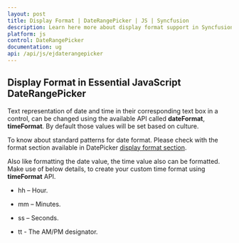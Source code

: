 ```yaml
---
layout: post
title: Display Format | DateRangePicker | JS | Syncfusion
description: Learn here more about display format support in Syncfusion Essential JavaScript DateRangePicker Control, its elements, and more
platform: js
control: DateRangePicker
documentation: ug
api: /api/js/ejdaterangepicker
---
```


## Display Format in Essential JavaScript DateRangePicker

Text representation of date and time in their corresponding text box in a control, can be changed using the available API called **dateFormat**, **timeFormat**.  By default those values will be set based on culture. 

To know about standard patterns for date format. Please check with the format section available in DatePicker [display format section](https://help.syncfusion.com/js/datepicker/display-format).

Also like formatting the date value, the time value also can be formatted. Make use of below details, to create your custom time format using **timeFormat** API.

* hh – Hour.

* mm – Minutes.

* ss – Seconds.

* tt - The AM/PM designator.

